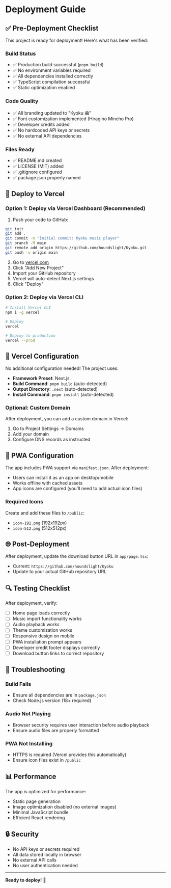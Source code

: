 # Deployment Guide

## ✅ Pre-Deployment Checklist

This project is ready for deployment! Here's what has been verified:

### Build Status
- ✅ Production build successful (`pnpm build`)
- ✅ No environment variables required
- ✅ All dependencies installed correctly
- ✅ TypeScript compilation successful
- ✅ Static optimization enabled

### Code Quality
- ✅ All branding updated to "Kyoku 曲"
- ✅ Font customization implemented (Hiragino Mincho Pro)
- ✅ Developer credits added
- ✅ No hardcoded API keys or secrets
- ✅ No external API dependencies

### Files Ready
- ✅ README.md created
- ✅ LICENSE (MIT) added
- ✅ .gitignore configured
- ✅ package.json properly named

## 🚀 Deploy to Vercel

### Option 1: Deploy via Vercel Dashboard (Recommended)

1. Push your code to GitHub:
```bash
git init
git add .
git commit -m "Initial commit: Kyoku music player"
git branch -M main
git remote add origin https://github.com/houndslight/Kyoku.git
git push -u origin main
```

2. Go to [vercel.com](https://vercel.com)
3. Click "Add New Project"
4. Import your GitHub repository
5. Vercel will auto-detect Next.js settings
6. Click "Deploy"

### Option 2: Deploy via Vercel CLI

```bash
# Install Vercel CLI
npm i -g vercel

# Deploy
vercel

# Deploy to production
vercel --prod
```

## 🔧 Vercel Configuration

No additional configuration needed! The project uses:
- **Framework Preset**: Next.js
- **Build Command**: `pnpm build` (auto-detected)
- **Output Directory**: `.next` (auto-detected)
- **Install Command**: `pnpm install` (auto-detected)

### Optional: Custom Domain

After deployment, you can add a custom domain in Vercel:
1. Go to Project Settings → Domains
2. Add your domain
3. Configure DNS records as instructed

## 📱 PWA Configuration

The app includes PWA support via `manifest.json`. After deployment:
- Users can install it as an app on desktop/mobile
- Works offline with cached assets
- App icons are configured (you'll need to add actual icon files)

### Required Icons

Create and add these files to `/public`:
- `icon-192.png` (192x192px)
- `icon-512.png` (512x512px)

## 🌐 Post-Deployment

After deployment, update the download button URL in `app/page.tsx`:
- Current: `https://github.com/houndslight/Kyoku`
- Update to your actual GitHub repository URL

## 🔍 Testing Checklist

After deployment, verify:
- [ ] Home page loads correctly
- [ ] Music import functionality works
- [ ] Audio playback works
- [ ] Theme customization works
- [ ] Responsive design on mobile
- [ ] PWA installation prompt appears
- [ ] Developer credit footer displays correctly
- [ ] Download button links to correct repository

## 🐛 Troubleshooting

### Build Fails
- Ensure all dependencies are in `package.json`
- Check Node.js version (18+ required)

### Audio Not Playing
- Browser security requires user interaction before audio playback
- Ensure audio files are properly formatted

### PWA Not Installing
- HTTPS is required (Vercel provides this automatically)
- Ensure icon files exist in `/public`

## 📊 Performance

The app is optimized for performance:
- Static page generation
- Image optimization disabled (no external images)
- Minimal JavaScript bundle
- Efficient React rendering

## 🔒 Security

- No API keys or secrets required
- All data stored locally in browser
- No external API calls
- No user authentication needed

---

**Ready to deploy!** 🎉
